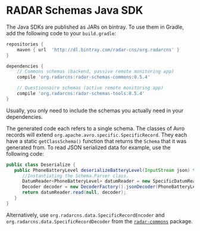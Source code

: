 # RADAR Schemas Java SDK

The Java SDKs are published as JARs on bintray. To use them in Gradle, add the following code to your `build.gradle`:

```gradle
repositories {
    maven { url  'http://dl.bintray.com/radar-cns/org.radarcns' }
}

dependencies {
    // Commons schemas (backend, passive remote monitoring app)
    compile 'org.radarcns:radar-schemas-commons:0.5.4'

    // Questionnaire schemas (active remote monitoring app)
    compile 'org.radarcns:radar-schemas-tools:0.5.4'
}
```
Usually, you only need to include the schemas you actually need in your dependencies.

The generated code each refers to a single schema. The classes of Avro records will extend `org.apache.avro.specific.SpecificRecord`. They each have a static `getClassSchema()` function that returns the `Schema` that it was generated from. To read JSON serialized data for example, use the following code:

```java
public class Deserialize {
   public PhoneBatteryLevel deserializeBatteryLevel(InputStream json) throws Exception {
      //Instantiating the Schema.Parser class.
      DatumReader<PhoneBatteryLevel> datumReader = new SpecificDatumReader<>(PhoneBatteryLevel.class);
      Decoder decoder = new DecoderFactory().jsonDecoder(PhoneBatteryLevel.getClassSchema(), outputStream);
      return datumReader.read(null, decoder);
   }
}
```

Alternatively, use `org.radarcns.data.SpecificRecordEncoder` and `org.radarcns.data.SpecificRecordDecoder` from the [`radar-commons`](https://github.com/RADAR-base/radar-commons) package.
